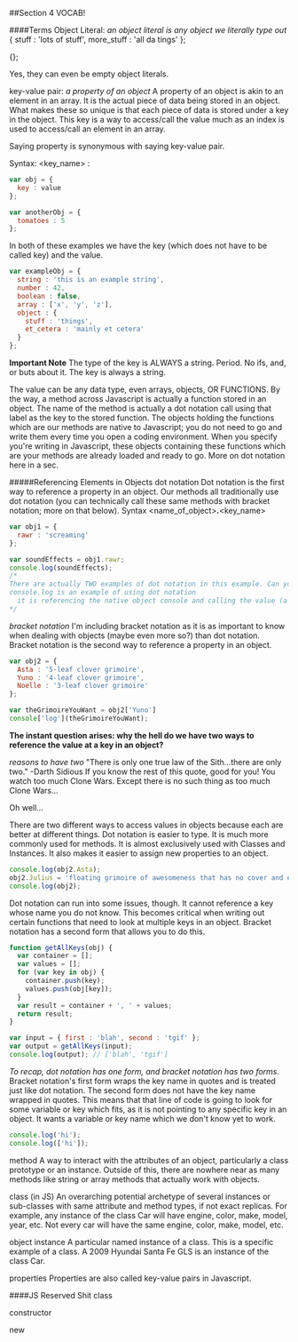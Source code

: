 ##Section 4 VOCAB!

####Terms
Object Literal:
*an object literal is any object we literally type out*
{
  stuff : 'lots of stuff',
  more_stuff : 'all da tings'
};

{};

Yes, they can even be empty object literals.

key-value pair:
*a property of an object*
A property of an object is akin to an element in an array. It is the actual piece of data being stored in an object. What makes these so unique is that each piece of data is stored under a key in the object. This key is a way to access/call the value much as an index is used to access/call an element in an array.

Saying property is synonymous with saying key-value pair.

Syntax: <key_name> : <value>
```javascript
var obj = {
  key : value
};

var anotherObj = {
  tomatoes : 5
};
```
In both of these examples we have the key (which does not have to be called key) and the value.

```javascript
var exampleObj = {
  string : 'this is an example string',
  number : 42,
  boolean : false,
  array : ['x', 'y', 'z'],
  object : {
    stuff : 'things',
    et_cetera : 'mainly et cetera'
  }
};
```

**Important Note**
The type of the key is ALWAYS a string. Period. No ifs, and, or buts about it. The key is always a string.

The value can be any data type, even arrays, objects, OR FUNCTIONS. By the way, a method across Javascript is actually a function stored in an object. The name of the method is actually a dot notation call using that label as the key to the stored function. The objects holding the functions which are our methods are native to Javascript; you do not need to go and write them every time you open a coding environment. When you specify you're writing in Javascript, these objects containing these functions which are your methods are already loaded and ready to go. More on dot notation here in a sec.

#####Referencing Elements in Objects
dot notation
Dot notation is the first way to reference a property in an object. Our methods all traditionally use dot notation (you can technically call these same methods with bracket notation; more on that below). Syntax <name_of_object>**.**<key_name>

```javascript
var obj1 = {
  rawr : 'screaming'
};

var soundEffects = obj1.rawr;
console.log(soundEffects);
/*
There are actually TWO examples of dot notation in this example. Can you find them both?
console.log is an example of using dot notation
  it is referencing the native object console and calling the value (a function) at the key 'log'
*/
```

*bracket notation*
I'm including bracket notation as it is as important to know when dealing with objects (maybe even more so?) than dot notation.
Bracket notation is the second way to reference a property in an object.
```javascript
var obj2 = {
  Asta : '5-leaf clover grimoire',
  Yuno : '4-leaf clover grimoire',
  Noelle : '3-leaf clover grimoire'
};

var theGrimoireYouWant = obj2['Yuno']
console['log'](theGrimoireYouWant);
```

**The instant question arises: why the hell do we have two ways to reference the value at a key in an object?**

*reasons to have two*
"There is only one true law of the Sith...there are only two." -Darth Sidious
  If you know the rest of this quote, good for you! You watch too much Clone Wars. Except there is no such thing as too much Clone Wars...

  Oh well...

There are two different ways to access values in objects because each are better at different things. Dot notation is easier to type. It is much more commonly used for methods. It is almost exclusively used with Classes and Instances. It also makes it easier to assign new properties to an object.
```javascript
console.log(obj2.Asta);
obj2.Julius = 'floating grimoire of awesomeness that has no cover and endlessly cycles pages'
console.log(obj2);
```
Dot notation can run into some issues, though. It cannot reference a key whose name you do not know. This becomes critical when writing out certain functions that need to look at multiple keys in an object. Bracket notation has a second form that allows you to do this.

```javascript
function getAllKeys(obj) {
  var container = [];
  var values = [];
  for (var key in obj) {    
    container.push(key);
    values.push(obj[key]);
  }
  var result = container + ', ' + values;
  return result;
}

var input = { first : 'blah', second : 'tgif' };
var output = getAllKeys(input);
console.log(output); // ['blah', 'tgif']
```

*To recap, dot notation has one form, and bracket notation has two forms.*
  Bracket notation's first form wraps the key name in quotes and is treated just like dot notation.
  The second form does not have the key name wrapped in quotes. This means that that line of code is going to look for some variable or key which fits, as it is not pointing to any specific key in an object. It wants a variable or key name which we don't know yet to work.
```javascript
console.log('hi');
console.log(['hi']);
```

method
A way to interact with the attributes of an object, particularly a class prototype or an instance. Outside of this, there are nowhere near as many methods like string or array methods that actually work with objects.

class (in JS)
An overarching potential archetype of several instances or sub-classes with same attribute and method types, if not exact replicas. For example, any instance of the class Car will have engine, color, make, model, year, etc. Not every car will have the same engine, color, make, model, etc.

object instance
A particular named instance of a class. This is a specific example of a class. A 2009 Hyundai Santa Fe GLS is an instance of the class Car.

properties
Properties are also called key-value pairs in Javascript.

####JS Reserved Shit
class

constructor

new
